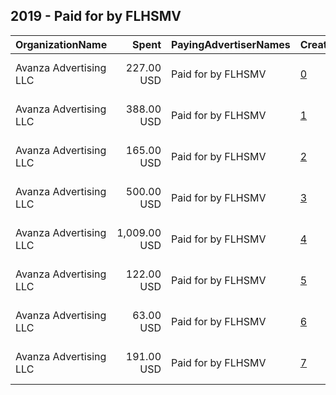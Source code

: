 ## 2019 - Paid for by FLHSMV 
|OrganizationName|Spent|PayingAdvertiserNames|CreativeUrls|Impressions|Genders|AgeBrackets|CountryCodes|BillingAddresses|CandidateBallotInformation|
|:---|---:|:---|:---|---:|:---|:---|:---|:---|:---|
|Avanza Advertising  LLC|227.00 USD|Paid for by FLHSMV|[0](https://www.snap.com/political-ads/asset/a4087de39028a059d242de96eeb3efa9652089c4505aa3834d0a1bcf38f1e795?mediaType=png)|146,002||14-21|united states|"5465 NW 36th St. Ste 100,Miami Springs,33166,US"|Teen Driver Safety|
|Avanza Advertising  LLC|388.00 USD|Paid for by FLHSMV|[1](https://www.snap.com/political-ads/asset/579f343e28faec50e48719f2f5640fe24cec043c19560640fb2d0afb0941a672?mediaType=mp4)|251,599||14-21|united states|"5465 NW 36th St. Ste 100,Miami Springs,33166,US"|Teen Driver Safety|
|Avanza Advertising  LLC|165.00 USD|Paid for by FLHSMV|[2](https://www.snap.com/political-ads/asset/806bb57d07fefbb1c622e85651458d002fe527d976c4ff52aa24dbc176fcc2b1?mediaType=png)|78,960||14-21|united states|"5465 NW 36th St. Ste 100,Miami Springs,33166,US"|Teen Driver Safety|
|Avanza Advertising  LLC|500.00 USD|Paid for by FLHSMV|[3](https://www.snap.com/political-ads/asset/1dd94bbdf220c99c6c510787405e48735f4a6cd64155e7c1369b3ac2f89c519a?mediaType=png)|323,323||14-21|united states|"5465 NW 36th St. Ste 100,Miami Springs,33166,US"|Teen Driver Safety|
|Avanza Advertising  LLC|1,009.00 USD|Paid for by FLHSMV|[4](https://www.snap.com/political-ads/asset/0640767b60184e59d3f50a0f6e67694f0ebca0d66e0daf229ff39a6ded34dc13?mediaType=mp4)|656,515||14-21|united states|"5465 NW 36th St. Ste 100,Miami Springs,33166,US"|Teen Driver Safety|
|Avanza Advertising  LLC|122.00 USD|Paid for by FLHSMV|[5](https://www.snap.com/political-ads/asset/56277920a30e41a74d562cd213053f668c599a4f232e0d4e751fde3ed5006d63?mediaType=mp4)|43,219||18-34|united states|"5465 NW 36th St. Ste 100,Miami Springs,33166,US"||
|Avanza Advertising  LLC|63.00 USD|Paid for by FLHSMV|[6](https://www.snap.com/political-ads/asset/c9d05d03f715c0cb302dde5eeae6fcbedcd726afd592313209de8a2cb3cd2dda?mediaType=mp4)|37,676||14-21|united states|"5465 NW 36th St. Ste 100,Miami Springs,33166,US"|Teen Driver Safety|
|Avanza Advertising  LLC|191.00 USD|Paid for by FLHSMV|[7](https://www.snap.com/political-ads/asset/d9b17a17e2e99abdcebb25cc63b49fbdf3176ce910989518789640e75320b45a?mediaType=mp4)|66,308||18-34|united states|"5465 NW 36th St. Ste 100,Miami Springs,33166,US"||
